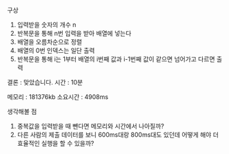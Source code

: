 구상
1. 입력받을 숫자의 개수 n
2. 반복문을 통해 n번 입력을 받아 배열에 넣는다
3. 배열을 오름차순으로 정렬
4. 배열의 0번 인덱스는 일단 출력
5. 반복문을 통해 i는 1부터 배열의 i번째 값과 i-1번째 값이 같으면 넘어가고 다르면 출력

결론 : 맞았습니다.       시간 : 10분

메모리 : 181376kb  소요시간 : 4908ms

생각해볼 점
1. 중복값을 입력받을 때 뺀다면 메모리와 시간에서 나아질까?
2. 다른 사람의 제출 데이터를 보니 600ms대랑 800ms대도 있던데 어떻게 해야 더 효율적인 실행을 할 수 있을까?
